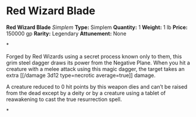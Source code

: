 # Red Wizard Blade

**Red Wizard Blade**
_Simplem_
**Type:** Simplem
**Quantity:** 1
**Weight:** 1 lb
**Price:** 150000 gp
**Rarity:** Legendary
**Attunement:** None

*<p>Forged by Red Wizards using a secret process known only to them, this grim steel dagger draws its power from the Negative Plane. When you hit a creature with a melee attack using this magic dagger, the target takes an extra  [[/damage 3d12 type=necrotic average=true]] damage.

A creature reduced to 0 hit points by this weapon dies and can’t be raised from the dead except by a deity or by a creature using a tablet of reawakening to cast the true resurrection spell.</p>*